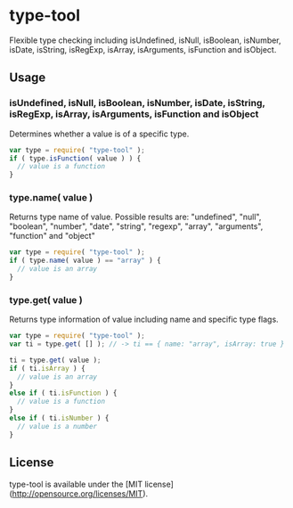 type-tool
=======

Flexible type checking including isUndefined, isNull, isBoolean, isNumber, isDate, isString, isRegExp, isArray, isArguments, isFunction and isObject.

## Usage

### isUndefined, isNull, isBoolean, isNumber, isDate, isString, isRegExp, isArray, isArguments, isFunction and isObject
Determines whether a value is of a specific type.

```javascript
var type = require( "type-tool" );
if ( type.isFunction( value ) ) {
  // value is a function
}
```

### type.name( value )

Returns type name of value. Possible results are: "undefined", "null", "boolean", "number", "date", "string", "regexp", "array", "arguments", "function" and "object"

```javascript
var type = require( "type-tool" );
if ( type.name( value ) == "array" ) {
  // value is an array
}
```

### type.get( value )

Returns type information of value including name and specific type flags.

```javascript
var type = require( "type-tool" );
var ti = type.get( [] ); // -> ti == { name: "array", isArray: true }

ti = type.get( value );
if ( ti.isArray ) {
  // value is an array
}
else if ( ti.isFunction ) {
  // value is a function
}
else if ( ti.isNumber ) {
  // value is a number
}
```

## License

type-tool is available under the [MIT license] (http://opensource.org/licenses/MIT).
